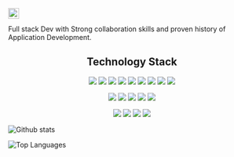 <a href="https://www.instagram.com/lokkiiii_/" target="_blank">
  <img align="left" alt="Lokki's Instagram" width="22px"  src="https://raw.githubusercontent.com/hussainweb/hussainweb/main/icons/instagram.png" />
</a>

<!-- <p align="center">
 
 <img src="https://img.shields.io/github/followers/lokki-r?style=flat-square"/>
 <img src="https://badges.pufler.dev/visits/Lokki-R/Lokki-R"/> 
 <img src="https://badges.pufler.dev/years/Lokki-R"/>
 <img src="https://badges.pufler.dev/repos/Lokki-R"/>
 <img src="https://badges.pufler.dev/commits/monthly/Lokki-R" />

</p> -->

<br />
<br>
Full stack Dev with Strong collaboration skills and proven history of Application Development.

<h2 align="center">Technology Stack</h2>

<p align="center">
<img src="https://img.shields.io/badge/-HTML5-E34F26?style=flat-square&logo=html5&logoColor=white"/>
<img src="https://img.shields.io/badge/-CSS3-1572B6?style=flat-square&logo=css3"/>
<img src="https://img.shields.io/badge/-Bootstrap-563D7C?style=flat-square&logo=bootstrap"/>
<img src="https://img.shields.io/badge/-PHP-black?style=flat-square&logo=php"/>
<img src="https://img.shields.io/badge/-JavaScript-black?style=flat-square&logo=javascript"/>
<img src="https://img.shields.io/badge/-React-black?style=flat-square&logo=react"/>
<img src="https://img.shields.io/badge/-MySQL-black?style=flat-square&logo=mysql"/>
<img src="https://img.shields.io/badge/-Git-black?style=flat-square&logo=git"/>
<img src="https://img.shields.io/badge/-GitHub-black?style=flat-square&logo=github"/>
</p>

<p>
<div align="center">
  <img src="https://img.shields.io/badge/visual%20studio%20code-22272D?style=for-the-badge&logo=visual-studio-code&logoColor=42A2E9&labelColor=22272D">
  <img src="https://img.shields.io/badge/npm-22272D?style=for-the-badge&logo=npm&labelColor=22272D">
  <img src="https://img.shields.io/badge/PM2-fcfcfc?style=for-the-badge&logo=PM2&labelColor=22272D">
  <img src="https://img.shields.io/badge/postman-22272D?style=for-the-badge&logo=postman&labelColor=22272D">
  <img src="https://img.shields.io/badge/cloudflare-22272D?style=for-the-badge&logo=cloudflare&labelColor=22272D">

</div>
</p>

<p>
<div align="center">
  <img src="https://img.shields.io/badge/express%20js-fcfcfc?style=for-the-badge&logo=express&logoColor=fcfcfc&labelColor=22272D">
  <img src="https://img.shields.io/badge/codeigniter-EE4223?style=for-the-badge&logo=codeigniter&logoColor=EE4223&labelColor=22272D">
  <img src="https://img.shields.io/badge/linux-22272D?style=for-the-badge&logo=linux">
  <img src="https://img.shields.io/badge/macos-22272D?style=for-the-badge&logo=macos&labelColor=22272D">
</div>
</p>

![Github stats](https://github-readme-stats.vercel.app/api?username=KarthiKeyan05046&theme=dark&show_icons=true&count_private=true)

![Top Languages](https://github-readme-stats.vercel.app/api/top-langs/?username=KarthiKeyan05046&layout=compact&hide_border=true)

 
